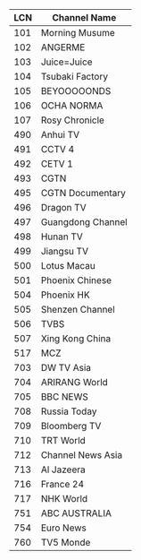 LCN|Channel Name
--|--
101|Morning Musume
102|ANGERME
103|Juice=Juice
104|Tsubaki Factory
105|BEYOOOOONDS
106|OCHA NORMA
107|Rosy Chronicle
490|Anhui TV
491|CCTV 4
492|CETV 1
493|CGTN
495|CGTN Documentary
496|Dragon TV
497|Guangdong Channel
498|Hunan TV
499|Jiangsu TV
500|Lotus Macau
501|Phoenix Chinese
504|Phoenix HK
505|Shenzen Channel
506|TVBS
507|Xing Kong China
517|MCZ
703|DW TV Asia
704|ARIRANG World
705|BBC NEWS
708|Russia Today
709|Bloomberg TV
710|TRT World
712|Channel News Asia
713|Al Jazeera
716|France 24
717|NHK World
751|ABC AUSTRALIA
754|Euro News
760|TV5 Monde
